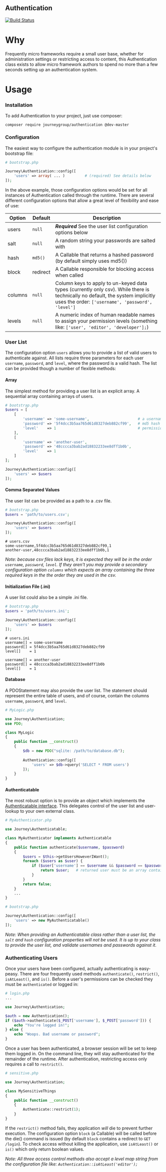 Authentication
--------------

[![Build Status](https://travis-ci.org/journeygroup/authentication.svg?branch=master)](https://travis-ci.org/journeygroup/authentication)

# Why

Frequently micro frameworks require a small user base, whether for administration settings or restricting access to content, this Authentication class exists to allow micro framework authors to spend no more than a few seconds setting up an authentication system.

# Usage

### Installation

To add Authentication to your project, just use composer:

    composer require journeygroup/authentication @dev-master


### Configuration

The easiest way to configure the authentication module is in your project's bootstrap file:

```php
# bootstrap.php

Journey\Authentication::config([
    'users' => array( ... )         # (required) See details below
]);
```

In the above example, those configuration options would be set for all instances of Authentication called through the runtime. There are several different configuration options that allow a great level of flexibility and ease of use:

Option | Default            | Description
-------|--------------------|--------------------------------------------------------------------------
users  | `null`             | ***Required*** See the user list configuration options below
salt   | `null`             | A random string your passwords are salted with
hash   | `md5()`            | A Callable that returns a hashed password (by default simply uses md5())
block  | redirect           | A Callable responsible for blocking access when called
columns| `null`             | Column keys to apply to un-keyed data types (currently only csv). While there is technically no default, the system implicitly uses the order: `['username', 'password', 'level']`
levels | `null`             | A numeric index of human readable names to assign your permission levels (something like: `['user', 'editor', 'developer'];`)

### User List

The configuration option `users` allows you to provide a list of valid users to authenticate against. All lists require three parameters for each user `username`, `password`, and `level`, where the password is a valid hash. The list can be provided though a number of flexible methods:

#### Array

The simplest method for providing a user list is an explicit array. A sequential array containing arrays of users.

```php
# bootstrap.php
$users = [
    [
        'username' => 'some-username',                      # a username
        'password' => '5f4dcc3b5aa765d61d8327deb882cf99',   # md5 hash of of the password
        'level'    => 1                                     # permission level
    ],
    [
        'username' => 'another-user',
        'password' => '48cccca3bab2ad18832233ee8dff1b0b',
        'level'    => 1
    ]
];

Journey\Authentication::config([
    'users' => $users
]);
```

#### Comma Separated Values

The user list can be provided as a path to a .csv file. 

```php
# bootstrap.php
$users = 'path/to/users.csv';

Journey\Authentication::config([
    'users' => $users
]);
```

```
# users.csv
some-username,5f4dcc3b5aa765d61d8327deb882cf99,1
another-user,48cccca3bab2ad18832233ee8dff1b0b,1
```

*Note: because csv files lack keys, it is expected they will be in the order `username`, `password`, `level`. If they aren't you may provide a secondary configuration option `columns` which expects an array containing the three required keys in the the order they are used in the csv.*

#### Initialization File (.ini)

A user list could also be a simple .ini file.


```php
# bootstrap.php
$users = 'path/to/users.ini';

Journey\Authentication::config([
    'users' => $users
]);
```

```
# users.ini
username[] = some-username
password[] = 5f4dcc3b5aa765d61d8327deb882cf99
level[]    = 1

username[] = another-user
password[] = 48cccca3bab2ad18832233ee8dff1b0b
level[]    = 1
```


#### Database

A PDOStatement may also provide the user list. The statement should represent the entire table of users, and of course, contain the columns `username`, `password`, and `level`.

```php
# MyLogic.php

use Journey\Authentication;
use PDO;

class MyLogic
{
    public function __construct()
    {
        $db = new PDO("sqlite: /path/to/database.db");
                
        Authentication::config([
            'users' => $db->query('SELECT * FROM users')
        ]);
    }
}
```


#### Authenticatable

The most robust option is to provide an object which implements the [Authenticatable interface](src/Authenticatable.php). This delegates control of the user list and user-lookup to your own external class.

```php
# MyAuthenticator.php

use Journey\Authenticatable;

class MyAuthenticator implements Authenticatable
{
    public function authenticate($username, $password)
    {
        $users = $this->getUsersHoweverIWant();
        foreach ($users as $user) {
            if ($user['username'] == $username && $password == $password) {
                return $user;   # returned user must be an array containing username, password, and level
            }
        }
        return false;
    }
    ...
}
```


```php
# bootstrap.php

Journey\Authentication::config([
    'users' => new MyAuthenticatable()
]);
```

*Note: When providing an Authenticatable class rather than a user list, the `salt` and `hash` configuration properties will not be used. It is up to your class to provide the user list, and validate usernames and passwords against it.*


### Authenticating Users

Once your users have been configured, actually authenticating is easy-peasy. There are four frequently used methods `authenticate()`, `restrict()`, `isAtLeast()`, and `is()`. Before a user's permissions can be checked they must be `authenticated` or logged in:

```php
# login.php
...

use Journey\Authentication;

$auth = new Authentication();
if ($auth->authenticate($_POST['username'], $_POST['password'])) {
    echo "You're logged in!";
} else {
    echo "Woops. Bad username or password";
}
```

Once a user has been authenticated, a browser session will be set to keep them logged in. On the command line, they will stay authenticated for the remainder of the runtime. After authentication, restricting access only requires a call to `restrict()`.

```php
# sensitive.php

use Journey\Authentication;

class MySensitiveThings
{
    public function __construct()
    {
        Authenticate::restrict(1);
    }
}
```

If the `restrict()` method fails, they application _will_ die to prevent further execution. The configuration option `block` (a Callable) will be called before the die() command is issued (by default `block` contains a redirect to `GET /login`). To check access without killing the application, use `isAtLeast()` or `is()` which only return boolean values.

*Note: All three access control methods also accept a level map string from the configuration file like: `Authentication::isAtLeast('editor');`*
